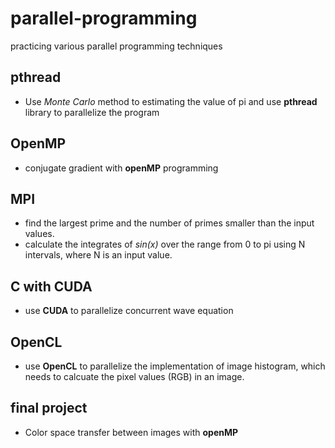 parallel-programming
=====
practicing various parallel programming techniques


## pthread
- Use *Monte Carlo* method to estimating the value of pi and use **pthread** library to parallelize the program

## OpenMP
- conjugate gradient with **openMP** programming

## MPI
- find the largest prime and the number of primes smaller than the input values.
- calculate the integrates of *sin(x)* over the range from 0 to pi using N intervals, where N is an input value.

## C with CUDA
- use **CUDA** to parallelize concurrent wave equation

## OpenCL
- use **OpenCL** to parallelize the implementation of image histogram, which needs to calcuate the pixel values (RGB) in an image.

## final project
- Color space transfer between images with **openMP**

